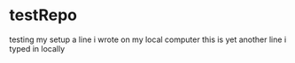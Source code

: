 # testRepo
testing my setup
a line i wrote on my local computer
this is yet another line i typed in locally
